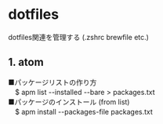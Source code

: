 # dotfiles
dotfiles関連を管理する (.zshrc brewfile etc.)

## 1. atom
■パッケージリストの作り方  
　$ apm list --installed --bare > packages.txt  
■パッケージのインストール (from list)  
　$ apm install --packages-file packages.txt
